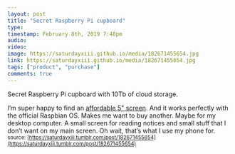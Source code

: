 ```yaml
---
layout: post
title: "Secret Raspberry Pi cupboard"
type: 
timestamp: February 8th, 2019 7:48pm
audio: 
video: 
image: https://saturdayxiii.github.io/media/182671455654.jpg
link: https://saturdayxiii.github.io/media/182671455654.jpg
tags: ["product", "purchase"]
comments: true
---
```

Secret Raspberry Pi cupboard with 10Tb of cloud storage.

I’m super happy to find an [affordable 5&quot; screen](https://www.aliexpress.com/item/Raspberry-pi-3-2-3-5-5-7-10-1-inch-touch-HDMI-LCD-display-module/32864661234.html).  And it works perfectly with the official Raspbian OS.  Makes me want to buy another.  Maybe for my desktop computer.  A small screen for reading notices and small stuff that I don’t want on my main screen.  Oh wait, that’s what I use my phone for.
<small>source: [https://saturdayxiii.tumblr.com/post/182671455654](https://saturdayxiii.tumblr.com/post/182671455654)</small>